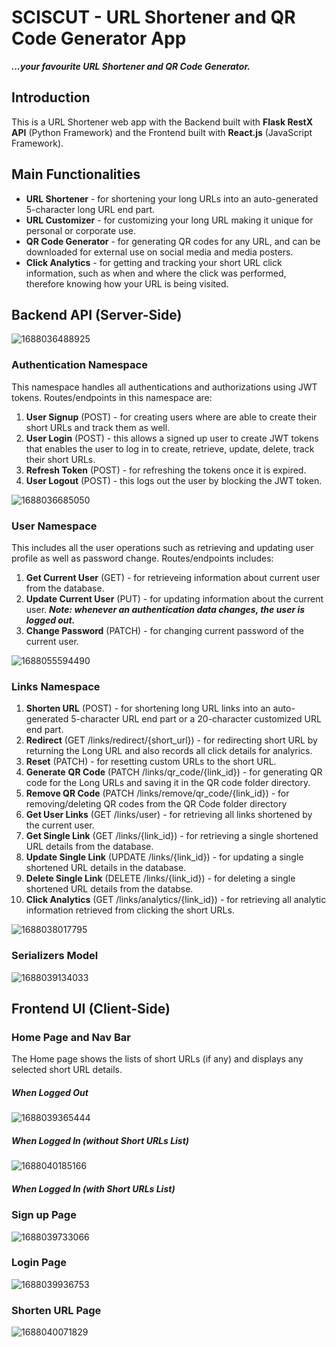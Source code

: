 # SCISCUT - URL Shortener and QR Code Generator App

***...your favourite URL Shortener and QR Code Generator.***

## Introduction

This is a URL Shortener web app with the Backend built with **Flask RestX API** (Python Framework) and the Frontend built with **React.js** (JavaScript Framework).

## Main Functionalities

- **URL Shortener** - for shortening your long URLs into an auto-generated 5-character long URL end part.
- **URL Customizer** - for customizing your long URL making it unique for personal or corporate use.
- **QR Code Generator** - for generating QR codes for any URL, and can be downloaded for external use on social media and media posters.
- **Click Analytics** - for getting and tracking your short URL click information, such as when and where the click was performed, therefore knowing how your URL is being visited.

## Backend API (Server-Side)

![1688036488925](image/README/1688036488925.png)

### Authentication Namespace

This namespace handles all authentications and authorizations using JWT tokens. Routes/endpoints in this namespace are:

1. **User Signup** (POST) - for creating users where are able to create their short URLs and track them as well.
2. **User Login** (POST) - this allows a signed up user to create JWT tokens that enables the user to log in to create, retrieve, update, delete, track their short URLs.
3. **Refresh Token** (POST) - for refreshing the tokens once it is expired.
4. **User Logout** (POST) - this logs out the user by blocking the JWT token.

![1688036685050](image/README/1688036685050.png)

### User Namespace

This includes all the user operations such as retrieving and updating user profile as well as password change. Routes/endpoints includes:

1. **Get Current User** (GET) - for retrieveing information about current user from the database.
2. **Update Current User** (PUT) - for updating information about the current user. ***Note: whenever an authentication data changes, the user is logged out.***
3. **Change Password** (PATCH) - for changing current password of the current user.

![1688055594490](image/README/1688055594490.png)

### Links Namespace

1. **Shorten URL** (POST) - for shortening long URL links into an auto-generated 5-character URL end part or a 20-character customized URL end part.
2. **Redirect** (GET /links/redirect/{short_url}) - for redirecting short URL by returning the Long URL and also records all click details for analyrics.
3. **Reset** (PATCH) - for resetting custom URLs to the short URL.
4. **Generate** **QR Code** (PATCH /links/qr_code/{link_id}) - for generating QR code for the Long URLs and saving it in the QR code folder directory.
5. **Remove QR Code** (PATCH /links/remove/qr_code/{link_id}) - for removing/deleting QR codes from the QR Code folder directory
6. **Get User Links** (GET /links/user) - for retrieving all links shortened by the current user.
7. **Get Single Link** (GET /links/{link_id}) - for retrieving a single shortened URL details from the database.
8. **Update Single Link** (UPDATE /links/{link_id}) - for updating a single shortened URL details in the database.
9. **Delete Single Link** (DELETE /links/{link_id}) - for deleting a single shortened URL details from the databse.
10. **Click Analytics** (GET /links/analytics/{link_id}) - for retrieving all analytic information retrieved from clicking the short URLs.

![1688038017795](image/README/1688038017795.png)

### Serializers Model

![1688039134033](image/README/1688039134033.png)

## Frontend UI (Client-Side)

### Home Page and Nav Bar

The Home page shows the lists of short URLs (if any) and displays any selected short URL details.

##### **When Logged Out**

![1688039365444](image/README/1688039365444.png)

##### **When Logged In (without Short URLs List)**

![1688040185166](image/README/1688040185166.png)

##### **When Logged In (with Short URLs List)**


### Sign up Page

![1688039733066](image/README/1688039733066.png)

### Login Page

![1688039936753](image/README/1688039936753.png)

### Shorten URL Page

![1688040071829](image/README/1688040071829.png)
